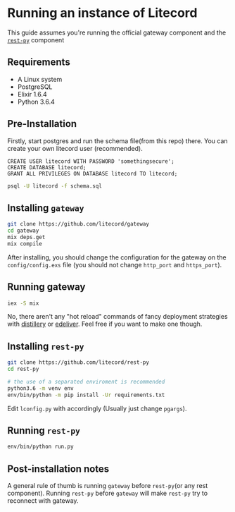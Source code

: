 # Running an instance of Litecord

This guide assumes you're running the official gateway component
and the [`rest-py`](https://github.com/litecord/rest-py) component

## Requirements

 - A Linux system
 - PostgreSQL
 - Elixir 1.6.4
 - Python 3.6.4

## Pre-Installation

Firstly, start postgres and run the schema file(from this repo) there.
You can create your own litecord user (recommended).

```
CREATE USER litecord WITH PASSWORD 'somethingsecure';
CREATE DATABASE litecord;
GRANT ALL PRIVILEGES ON DATABASE litecord TO litecord;
```

```bash
psql -U litecord -f schema.sql
```

## Installing `gateway`

```bash
git clone https://github.com/litecord/gateway
cd gateway
mix deps.get
mix compile
```

After installing, you should change the configuration for the gateway
on the `config/config.exs` file (you should not change `http_port` and `https_port`).

## Running gateway

```bash
iex -S mix
```

No, there aren't any "hot reload" commands of fancy deployment strategies
with [distillery](https://github.com/bitwalker/distillery) or [edeliver](https://github.com/edeliver/edeliver).
Feel free if you want to make one though.

## Installing `rest-py`

```bash
git clone https://github.com/litecord/rest-py
cd rest-py

# the use of a separated enviroment is recommended
python3.6 -m venv env
env/bin/python -m pip install -Ur requirements.txt
```

Edit `lconfig.py` with accordingly (Usually just change `pgargs`).

## Running `rest-py`

```bash
env/bin/python run.py
```

## Post-installation notes

A general rule of thumb is running `gateway` before `rest-py`(or any rest component).
Running `rest-py` before `gateway` will make `rest-py` try to reconnect with gateway.
